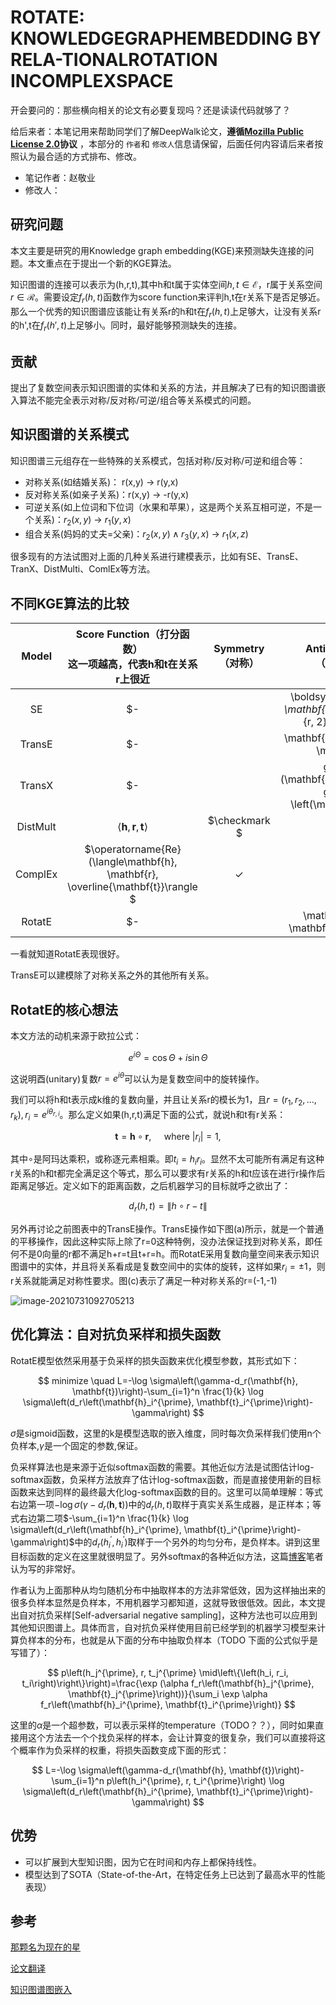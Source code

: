 # ROTATE: KNOWLEDGEGRAPHEMBEDDING BY RELA-TIONALROTATION  INCOMPLEXSPACE

开会要问的：那些横向相关的论文有必要复现吗？还是读读代码就够了？

给后来者：本笔记用来帮助同学们了解DeepWalk论文，**遵循[Mozilla Public License 2.0](https://www.mozilla.org/en-US/MPL/2.0/)协议** ，本部分的 `作者`和 `修改人`信息请保留，后面任何内容请后来者按照认为最合适的方式排布、修改。

* 笔记作者：赵敬业
* 修改人：

## 研究问题

本文主要是研究的用Knowledge graph embedding(KGE)来预测缺失连接的问题。本文重点在于提出一个新的KGE算法。

知识图谱的连接可以表示为(h,r,t),其中h和t属于实体空间$h,t\in \mathcal{E}$，r属于关系空间$r\in\mathcal{R}$。需要设定$f_r(h,t)$函数作为score function来评判h,t在r关系下是否足够近。那么一个优秀的知识图谱应该能让有关系r的h和t在$f_r(h,t)$上足够大，让没有关系r的h',t在$f_r(h',t)$上足够小。同时，最好能够预测缺失的连接。

## 贡献

提出了复数空间表示知识图谱的实体和关系的方法，并且解决了已有的知识图谱嵌入算法不能完全表示对称/反对称/可逆/组合等关系模式的问题。

## 知识图谱的关系模式

知识图谱三元组存在一些特殊的关系模式，包括对称/反对称/可逆和组合等：

* 对称关系(如结婚关系)： r(x,y) -> r(y,x)
* 反对称关系(如亲子关系)：r(x,y) -> -r(y,x)
* 可逆关系(如上位词和下位词（水果和苹果），这是两个关系互相可逆，不是一个关系)：$r_2(x,y)$ -> $r_1(y,x)$
* 组合关系(妈妈的丈夫=父亲)：$r_2(x,y)\wedge r_3(y,x)$ -> $r_1(x,z)$

很多现有的方法试图对上面的几种关系进行建模表示，比如有SE、TransE、TranX、DistMulti、ComlEx等方法。

## 不同KGE算法的比较

|  Model  |         Score Function（打分函数）<br />这一项越高，代表h和t在关系r上很近         | Symmetry<br />（对称） | Antisymmetry<br />（反对称） | Inversion<br />（可逆） | Composition<br />（组合） |
| :------: | :--------------------------------------------------------------------------------: | :--------------------: | :--------------------------: | :---------------------: | :-----------------------: |
|    SE    |      $-||\boldsymbol{W}_{r, 1} \mathbf{h}-\mathbf{W}_{r, 2} \mathbf{t}|| $      |   $\boldsymbol{X}$   |      $\boldsymbol{X}$      |   $\boldsymbol{X}$   |    $\boldsymbol{X}$    |
|  TransE  |                     $-||\mathbf{h}+\mathbf{r}-\mathbf{t}|| $                     |  $\boldsymbol{X} $  |       $\checkmark $       |     $\checkmark$     |      $\checkmark$      |
|  TransX  |    $-|| g_{r, 1}(\mathbf{h})+\mathbf{r}-g_{r, 2} \left(\mathbf{t}\right) || $    |     $\checkmark$     |        $\checkmark$        |   $\boldsymbol{X}$   |    $\boldsymbol{X}$    |
| DistMult |                $\langle\mathbf{h}, \mathbf{r}, \mathbf{t}\rangle$                |    $\checkmark $    |      $\boldsymbol{X}$      |   $\boldsymbol{X}$   |    $\boldsymbol{X}$    |
| ComplEx | $\operatorname{Re}(\langle\mathbf{h}, \mathbf{r}, \overline{\mathbf{t}}\rangle $ |     $\checkmark$     |        $\checkmark$        |     $\checkmark$     |    $\boldsymbol{X}$    |
|  RotatE  |                  $-||\mathbf{h} \circ \mathbf{r}-\mathbf{t}|| $                  |     $\checkmark$     |        $\checkmark$        |     $\checkmark$     |      $\checkmark$      |

一看就知道RotatE表现很好。

TransE可以建模除了对称关系之外的其他所有关系。

## RotatE的核心想法

本文方法的动机来源于欧拉公式：

$$
e^{i \Theta}=\cos \Theta+i \sin \Theta
$$

这说明酉(unitary)复数$r=e^{i\theta}$可以认为是复数空间中的旋转操作。

我们可以将h和t表示成k维的复数向量，并且让关系r的模长为1，且$r=\left(r_1, r_2, \ldots, r_k\right), r_i=e^{i \theta_{r, i}}$。那么定义如果(h,r,t)满足下面的公式，就说h和t有r关系：

$$
\mathbf{t}=\mathbf{h} \circ \mathbf{r}, \quad \text { where }\left|r_i\right|=1,
$$

其中$\circ$是阿玛达乘积，或称逐元素相乘。即$t_i=h_i r_i$。显然不太可能所有满足有这种r关系的h和t都完全满足这个等式，那么可以要求有r关系的h和t应该在进行r操作后距离足够近。定义如下的距离函数，之后机器学习的目标就呼之欲出了：

$$
d_r(h, t)=\|h \circ r-t\|
$$

另外再讨论之前图表中的TransE操作。TransE操作如下图(a)所示，就是一个普通的平移操作，因此这种实际上除了r=0这种特例，没办法保证找到对称关系，即任何不是0向量的r都不满足h+r=t且t+r=h。而RotatE采用复数向量空间来表示知识图谱中的实体，并且将关系看成是复数空间中的实体的旋转，这样如果$r_i=\pm 1$，则r关系就能满足对称性要求。图(c)表示了满足一种对称关系的r=(-1,-1)

![image-20210731092705213](https://zhang-each.github.io/2021/08/08/reading8/image-20210731092705213.png)

## 优化算法：自对抗负采样和损失函数

RotatE模型依然采用基于负采样的损失函数来优化模型参数，其形式如下：

$$
minimize \quad L=-\log \sigma\left(\gamma-d_r(\mathbf{h}, \mathbf{t})\right)-\sum_{i=1}^n \frac{1}{k} \log \sigma\left(d_r\left(\mathbf{h}_i^{\prime}, \mathbf{t}_i^{\prime}\right)-\gamma\right)
$$

$\sigma$是sigmoid函数，这里的k是模型选取的嵌入维度，同时每次负采样我们使用n个负样本,$\gamma$是一个固定的参数,保证。

负采样算法也是来源于近似softmax函数的需要。其他近似方法是试图估计log-softmax函数，负采样方法放弃了估计log-softmax函数，而是直接使用新的目标函数来达到同样的最终最大化log-softmax函数的目的。这里可以简单理解：等式右边第一项$-\log \sigma\left(\gamma-d_r(\mathbf{h}, \mathbf{t})\right)$中的$d_r(h,t)$取样于真实关系生成器，是正样本；等式右边第二项$-\sum_{i=1}^n \frac{1}{k} \log \sigma\left(d_r\left(\mathbf{h}_i^{\prime}, \mathbf{t}_i^{\prime}\right)-\gamma\right)$中的$d_r(h_i^\prime,h_i^\prime)$取样于一个另外的均匀分布，是负样本。讲到这里目标函数的定义在这里就很明显了。另外softmax的各种近似方法，这篇[博客](https://www.ruder.io/word-embeddings-softmax/)笔者认为写的非常好。

作者认为上面那种从均匀随机分布中抽取样本的方法非常低效，因为这样抽出来的很多负样本显然是负样本，不用机器学习都知道，这就导致很低效。因此，本文提出自对抗负采样[Self-adversarial negative sampling]，这种方法也可以应用到其他知识图谱上。具体而言，自对抗负采样使用目前已经学到的机器学习模型来计算负样本的分布，也就是从下面的分布中抽取负样本（TODO 下面的公式似乎是写错了）：

$$
p\left(h_j^{\prime}, r, t_j^{\prime} \mid\left\{\left(h_i, r_i, t_i\right)\right\}\right)=\frac{\exp (\alpha f_r\left(\mathbf{h}_j^{\prime}, \mathbf{t}_j^{\prime}\right))}{\sum_i \exp \alpha f_r\left(\mathbf{h}_i^{\prime}, \mathbf{t}_i^{\prime}\right)}
$$

这里的$\alpha$是一个超参数，可以表示采样的temperature（TODO？？），同时如果直接用这个方法去一个个找负采样的样本，会让计算变的很复杂，我们可以直接将这个概率作为负采样的权重，将损失函数变成下面的形式：

$$
L=-\log \sigma\left(\gamma-d_r(\mathbf{h}, \mathbf{t})\right)-\sum_{i=1}^n p\left(h_i^{\prime}, r, t_i^{\prime}\right) \log \sigma\left(d_r\left(\mathbf{h}_i^{\prime}, \mathbf{t}_i^{\prime}\right)-\gamma\right)
$$

## 优势

* 可以扩展到大型知识图，因为它在时间和内存上都保持线性。
* 模型达到了SOTA（State-of-the-Art，在特定任务上已达到了最高水平的性能表现）

## 参考

[那颗名为现在的星](https://zhang-each.github.io/2021/08/08/reading8/)

[论文翻译](https://zhuanlan.zhihu.com/p/426764321)

[知识图谱图嵌入](https://towardsdatascience.com/introduction-to-knowledge-graph-embedding-with-dgl-ke-77ace6fb60ef)
